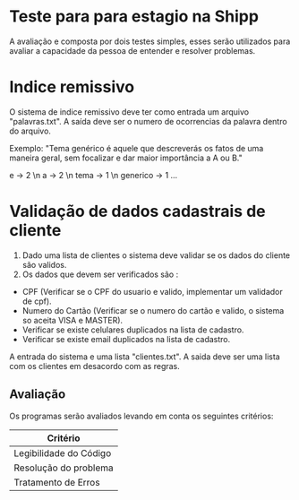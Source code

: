 # Teste para para estagio na Shipp

A avaliação e composta por dois testes simples, esses serão utilizados para avaliar a capacidade da pessoa de entender e resolver problemas.

# Indice remissivo

O sistema de indice remissivo deve ter como entrada um arquivo "palavras.txt". A saída deve ser o numero de ocorrencias da palavra dentro do arquivo.

Exemplo:
"Tema genérico é aquele que descreverás os fatos de uma maneira geral, sem focalizar e dar maior importância a A ou B."

e -> 2 \n
a -> 2 \n
tema -> 1 \n
generico -> 1
...

# Validação de dados cadastrais de cliente

1. Dado uma lista de clientes o sistema deve validar se os dados do cliente são validos.
2. Os dados que devem ser verificados são :

  - CPF (Verificar se o CPF do usuario e valido, implementar um validador de cpf).
  - Numero do Cartão (Verificar se o numero do cartão e valido, o sistema so aceita VISA e MASTER).
  - Verificar se existe celulares duplicados na lista de cadastro.
  - Verificar se existe email duplicados na lista de cadastro.
  
A entrada do sistema e uma lista "clientes.txt".
A saida deve ser uma lista com os clientes em desacordo com as regras.
  
## Avaliação

Os programas serão avaliados levando em conta os seguintes critérios:

| Critério
|---|
| Legibilidade do Código | 
| Resolução do problema| 
| Tratamento de Erros| 

